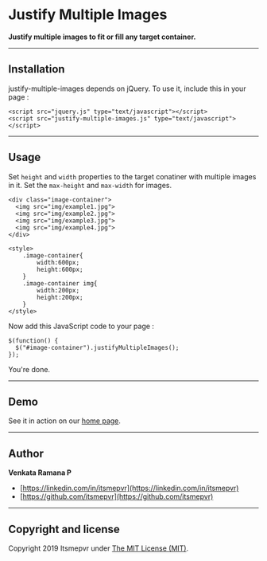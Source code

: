 Justify Multiple Images
=======================

**Justify multiple images to fit or fill any target container.**

------

## Installation

justify-multiple-images depends on jQuery. To use it, include this in your page :

    <script src="jquery.js" type="text/javascript"></script>
    <script src="justify-multiple-images.js" type="text/javascript"></script>

------

## Usage

Set `height` and `width` properties to the target conatiner with multiple images in it. Set the `max-height` and `max-width` for images. 

    <div class="image-container">
      <img src="img/example1.jpg">
      <img src="img/example2.jpg">
      <img src="img/example3.jpg">
      <img src="img/example4.jpg">
    </div>
    
    <style>
        .image-container{
            width:600px;
            height:600px;
        }
        .image-container img{
            width:200px;
            height:200px;
        }
    </style>

Now add this JavaScript code to your page :

    $(function() {
      $("#image-container").justifyMultipleImages();
    });

You're done.

------

## Demo

See it in action on our [home page](https://itsmepvr.github.io/projects/justify-multiple-images/).

------

## Author

**Venkata Ramana P**

+ [https://linkedin.com/in/itsmepvr](https://linkedin.com/in/itsmepvr)
+ [https://github.com/itsmepvr](https://github.com/itsmepvr)


------

## Copyright and license

Copyright 2019 Itsmepvr under [The MIT License (MIT)](LICENSE).
